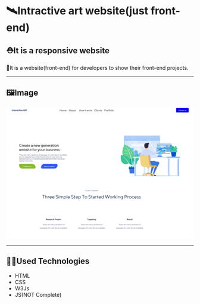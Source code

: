 # 🛰️Intractive art website(just front-end)
## ⛑️It is a responsive website
🚡It is a website(front-end) for developers to show their front-end projects.

---
## 🖼️Image
<img alt='picture' src='Capture.PNG' />

---
## 👨‍💻Used Technologies
- HTML
- CSS
- W3Js
- JS(NOT Complete)
